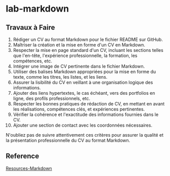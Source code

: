 # lab-markdown
## Travaux à Faire

1. Rédiger un CV au format Markdown pour le fichier README sur GitHub.
2. Maîtriser la création et la mise en forme d'un CV en Markdown.
3. Respecter la mise en page standard d'un CV, incluant les sections telles que l'en-tête, l'expérience professionnelle, la formation, les compétences, etc.
4. Intégrer une image de CV pertinente dans le fichier Markdown.
5. Utiliser des balises Markdown appropriées pour la mise en forme du texte, comme les titres, les listes, et les liens.
6. Assurer la lisibilité du CV en veillant à une organisation logique des informations.
7. Ajouter des liens hypertextes, le cas échéant, vers des portfolios en ligne, des profils professionnels, etc.
8. Respecter les bonnes pratiques de rédaction de CV, en mettant en avant les réalisations, compétences clés, et expériences pertinentes.
9. Vérifier la cohérence et l'exactitude des informations fournies dans le CV.
10. Ajouter une section de contact avec les coordonnées nécessaires.

N'oubliez pas de suivre attentivement ces critères pour assurer la qualité et la présentation professionnelle du CV au format Markdown.

## Reference
[Resources-Markdown](https://docs.github.com/fr/get-started/writing-on-github/getting-started-with-writing-and-formatting-on-github/basic-writing-and-formatting-syntax)
